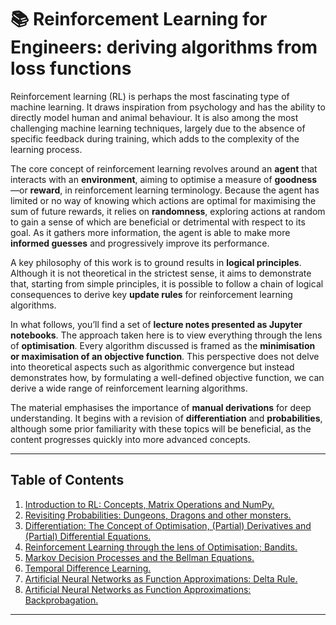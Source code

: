 # 📚 Reinforcement Learning for Engineers: deriving algorithms from loss functions

Reinforcement learning (RL) is perhaps the most fascinating type of machine learning. It draws inspiration from psychology and has the ability to directly model human and animal behaviour. It is also among the most challenging machine learning techniques, largely due to the absence of specific feedback during training, which adds to the complexity of the learning process.

The core concept of reinforcement learning revolves around an **agent** that interacts with an **environment**, aiming to optimise a measure of **goodness**—or **reward**, in reinforcement learning terminology. Because the agent has limited or no way of knowing which actions are optimal for maximising the sum of future rewards, it relies on **randomness**, exploring actions at random to gain a sense of which are beneficial or detrimental with respect to its goal. As it gathers more information, the agent is able to make more **informed guesses** and progressively improve its performance.

A key philosophy of this work is to ground results in **logical principles**. Although it is not theoretical in the strictest sense, it aims to demonstrate that, starting from simple principles, it is possible to follow a chain of logical consequences to derive key **update rules** for reinforcement learning algorithms.

In what follows, you’ll find a set of **lecture notes presented as Jupyter notebooks**. The approach taken here is to view everything through the lens of **optimisation**. Every algorithm discussed is framed as the **minimisation or maximisation of an objective function**. This perspective does not delve into theoretical aspects such as algorithmic convergence but instead demonstrates how, by formulating a well-defined objective function, we can derive a wide range of reinforcement learning algorithms.

The material emphasises the importance of **manual derivations** for deep understanding. It begins with a revision of **differentiation** and **probabilities**, although some prior familiarity with these topics will be beneficial, as the content progresses quickly into more advanced concepts.

---

## **Table of Contents**

1. [Introduction to RL: Concepts, Matrix Operations and NumPy.](./notebooks/01_introduction.ipynb)
2. [Revisiting Probabilities: Dungeons, Dragons and other monsters.](./notebooks/02_probabilities.ipynb)
3. [Differentiation: The Concept of Optimisation, (Partial) Derivatives and (Partial) Differential Equations.](./notebooks/03_derivatives.ipynb)
4. [Reinforcement Learning through the lens of Optimisation; Bandits.](./notebooks/04_bandits.ipynb)
5. [Markov Decision Processes and the Bellman Equations.](./notebooks/05_mdp.ipynb)
6. [Temporal Difference Learning.](./notebooks/06_tdlearning.ipynb)
7. [Artificial Neural Networks as Function Approximations: Delta Rule.](./notebooks/07_deltarule.ipynb)
8. [Artificial Neural Networks as Function Approximations: Backprobagation.](./notebooks/under-construction.ipynb)
---
